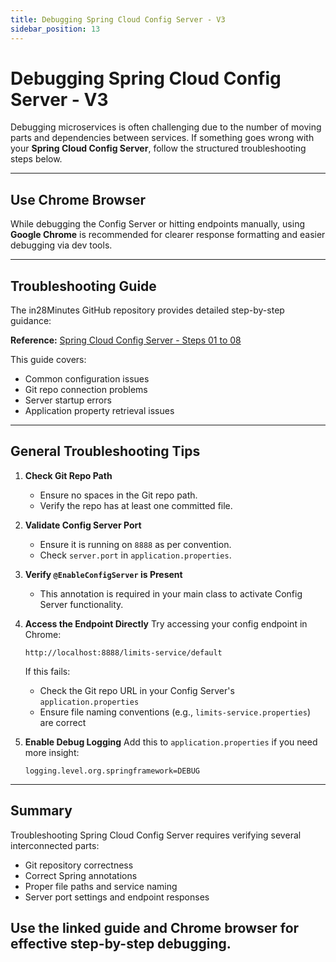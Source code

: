```yaml
---
title: Debugging Spring Cloud Config Server - V3
sidebar_position: 13
---
```


# Debugging Spring Cloud Config Server - V3

Debugging microservices is often challenging due to the number of moving parts
and dependencies between services. If something goes wrong with your **Spring
Cloud Config Server**, follow the structured troubleshooting steps below.

---

## Use Chrome Browser

While debugging the Config Server or hitting endpoints manually, using **Google
Chrome** is recommended for clearer response formatting and easier debugging via
dev tools.

---

## Troubleshooting Guide

The in28Minutes GitHub repository provides detailed step-by-step guidance:

**Reference:**
[Spring Cloud Config Server - Steps 01 to 08](https://github.com/in28minutes/spring-microservices-v3/blob/main/03.microservices/01-step-by-step-changes/readme.md#spring-cloud-config-server---steps-01-to-08)

This guide covers:

- Common configuration issues
- Git repo connection problems
- Server startup errors
- Application property retrieval issues

---

## General Troubleshooting Tips

1. **Check Git Repo Path**

   - Ensure no spaces in the Git repo path.
   - Verify the repo has at least one committed file.

2. **Validate Config Server Port**

   - Ensure it is running on `8888` as per convention.
   - Check `server.port` in `application.properties`.

3. **Verify `@EnableConfigServer` is Present**

   - This annotation is required in your main class to activate Config Server
     functionality.

4. **Access the Endpoint Directly** Try accessing your config endpoint in
   Chrome:

   ```plaintext
   http://localhost:8888/limits-service/default
   ```

   If this fails:

   - Check the Git repo URL in your Config Server's `application.properties`
   - Ensure file naming conventions (e.g., `limits-service.properties`) are
     correct

5. **Enable Debug Logging** Add this to `application.properties` if you need
   more insight:

   ```properties
   logging.level.org.springframework=DEBUG
   ```

---

## Summary

Troubleshooting Spring Cloud Config Server requires verifying several
interconnected parts:

- Git repository correctness
- Correct Spring annotations
- Proper file paths and service naming
- Server port settings and endpoint responses

Use the linked guide and Chrome browser for effective step-by-step debugging.
---